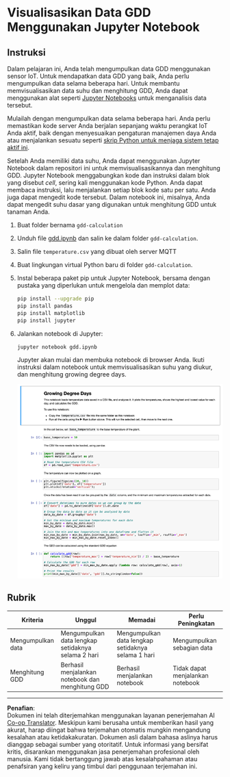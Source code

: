 <!--
CO_OP_TRANSLATOR_METADATA:
{
  "original_hash": "1e21b012c6685f8bf73e0e76cdca3347",
  "translation_date": "2025-08-27T21:26:58+00:00",
  "source_file": "2-farm/lessons/1-predict-plant-growth/assignment.md",
  "language_code": "id"
}
-->
# Visualisasikan Data GDD Menggunakan Jupyter Notebook

## Instruksi

Dalam pelajaran ini, Anda telah mengumpulkan data GDD menggunakan sensor IoT. Untuk mendapatkan data GDD yang baik, Anda perlu mengumpulkan data selama beberapa hari. Untuk membantu memvisualisasikan data suhu dan menghitung GDD, Anda dapat menggunakan alat seperti [Jupyter Notebooks](https://jupyter.org) untuk menganalisis data tersebut.

Mulailah dengan mengumpulkan data selama beberapa hari. Anda perlu memastikan kode server Anda berjalan sepanjang waktu perangkat IoT Anda aktif, baik dengan menyesuaikan pengaturan manajemen daya Anda atau menjalankan sesuatu seperti [skrip Python untuk menjaga sistem tetap aktif ini](https://github.com/jaqsparow/keep-system-active).

Setelah Anda memiliki data suhu, Anda dapat menggunakan Jupyter Notebook dalam repositori ini untuk memvisualisasikannya dan menghitung GDD. Jupyter Notebook menggabungkan kode dan instruksi dalam blok yang disebut *cell*, sering kali menggunakan kode Python. Anda dapat membaca instruksi, lalu menjalankan setiap blok kode satu per satu. Anda juga dapat mengedit kode tersebut. Dalam notebook ini, misalnya, Anda dapat mengedit suhu dasar yang digunakan untuk menghitung GDD untuk tanaman Anda.

1. Buat folder bernama `gdd-calculation`

1. Unduh file [gdd.ipynb](./code-notebook/gdd.ipynb) dan salin ke dalam folder `gdd-calculation`.

1. Salin file `temperature.csv` yang dibuat oleh server MQTT

1. Buat lingkungan virtual Python baru di folder `gdd-calculation`.

1. Instal beberapa paket pip untuk Jupyter Notebook, bersama dengan pustaka yang diperlukan untuk mengelola dan memplot data:

    ```sh
    pip install --upgrade pip
    pip install pandas
    pip install matplotlib
    pip install jupyter
    ```

1. Jalankan notebook di Jupyter:

    ```sh
    jupyter notebook gdd.ipynb
    ```

    Jupyter akan mulai dan membuka notebook di browser Anda. Ikuti instruksi dalam notebook untuk memvisualisasikan suhu yang diukur, dan menghitung growing degree days.

    ![The jupyter notebook](../../../../../translated_images/gdd-jupyter-notebook.c5b52cf21094f158a61f47f455490fd95f1729777ff90861a4521820bf354cdc.id.png)

## Rubrik

| Kriteria | Unggul | Memadai | Perlu Peningkatan |
| -------- | ------- | -------- | ----------------- |
| Mengumpulkan data | Mengumpulkan data lengkap setidaknya selama 2 hari | Mengumpulkan data lengkap setidaknya selama 1 hari | Mengumpulkan sebagian data |
| Menghitung GDD | Berhasil menjalankan notebook dan menghitung GDD | Berhasil menjalankan notebook | Tidak dapat menjalankan notebook |

---

**Penafian**:  
Dokumen ini telah diterjemahkan menggunakan layanan penerjemahan AI [Co-op Translator](https://github.com/Azure/co-op-translator). Meskipun kami berusaha untuk memberikan hasil yang akurat, harap diingat bahwa terjemahan otomatis mungkin mengandung kesalahan atau ketidakakuratan. Dokumen asli dalam bahasa aslinya harus dianggap sebagai sumber yang otoritatif. Untuk informasi yang bersifat kritis, disarankan menggunakan jasa penerjemahan profesional oleh manusia. Kami tidak bertanggung jawab atas kesalahpahaman atau penafsiran yang keliru yang timbul dari penggunaan terjemahan ini.